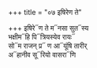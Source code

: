 +++
title = "०७ इषिरेण ते"

+++
इषिरे᳓ण ते म᳓नसा सुत᳓स्य  
भक्षीम᳓हि पि᳓त्रियस्येव रायः᳓  
सो᳓म राजन् प्र᳓ ण आ᳓यूंषि तारीर्  
अ᳓हानीव सू᳓रियो वासरा᳓णि